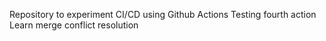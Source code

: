 Repository to experiment CI/CD using Github Actions
Testing fourth action
Learn merge conflict resolution

